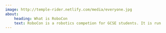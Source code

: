 ```yaml
---
image: http://temple-rider.netlify.com/media/everyone.jpg
about:
    heading: What is RoboCon
    text: RoboCon is a robotics competion for GCSE students. It is run by Hills Road sixthform students. Oh and it is FREE! 
---
```



